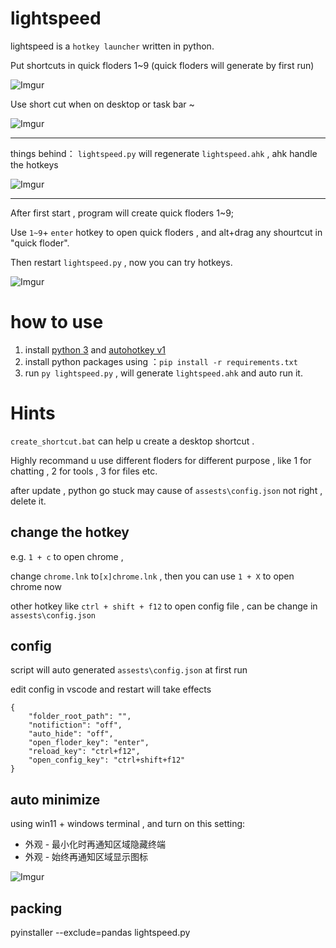 # lightspeed
lightspeed is a `hotkey launcher` written in python.

Put shortcuts in quick floders 1~9 (quick floders will generate by first run)

![Imgur](https://i.imgur.com/4OSyWob.png)

Use short cut when on desktop or task bar ~

![Imgur](https://i.imgur.com/PiBOKGX.png)

---


things behind： `lightspeed.py` will regenerate `lightspeed.ahk` , ahk handle the hotkeys

![Imgur](https://i.imgur.com/lj1ZFxH.png)

---



After first start , program will create quick floders 1~9;

Use `1~9`+ `enter` hotkey to open quick floders , and alt+drag any shourtcut in "quick floder". 

Then restart `lightspeed.py` , now you can try hotkeys.

![Imgur](https://i.imgur.com/aeDuuGW.png)

# how to use
1. install [python 3](https://www.python.org/downloads/)  and [autohotkey v1](https://www.autohotkey.com/)
2. install python packages using ：`pip install -r requirements.txt`
3. run `py lightspeed.py` , will generate `lightspeed.ahk` and auto run it.

# Hints

`create_shortcut.bat` can help u create a desktop shortcut .

Highly recommand u use different floders for different purpose , like 1 for chatting , 2 for tools , 3 for files etc.

after update , python go stuck may cause of `assests\config.json` not right , delete it.


##  change the hotkey

e.g. `1 + c` to open chrome , 

change `chrome.lnk` to`[x]chrome.lnk` , then you can use `1 + X` to open chrome now

other hotkey like `ctrl + shift + f12` to open config file , can be change in `assests\config.json`

## config

script will auto generated `assests\config.json`  at first run 

edit config in vscode and restart will take effects 

```
{
    "folder_root_path": "",
    "notifiction": "off",
    "auto_hide": "off",
    "open_floder_key": "enter",
    "reload_key": "ctrl+f12",
    "open_config_key": "ctrl+shift+f12"
}
```

## auto minimize
using win11 + windows terminal , and turn on this setting:
- 外观 - 最小化时再通知区域隐藏终端
- 外观 - 始终再通知区域显示图标


![Imgur](https://i.imgur.com/56q7hSf.png)

## packing 
pyinstaller --exclude=pandas  lightspeed.py